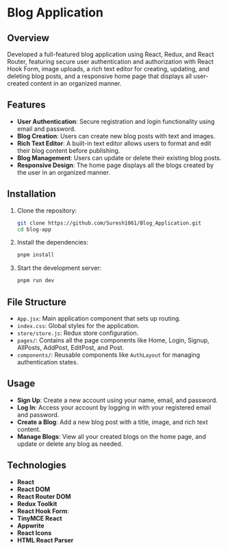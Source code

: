 # Blog Application

## Overview
Developed a full-featured blog application using React, Redux, and React Router, featuring secure user authentication and authorization with React Hook Form, image uploads, a rich text editor for creating, updating, and deleting blog posts, and a responsive home page that displays all user-created content in an organized manner.

## Features
- **User Authentication**: Secure registration and login functionality using email and password.
- **Blog Creation**: Users can create new blog posts with text and images.
- **Rich Text Editor**: A built-in text editor allows users to format and edit their blog content before publishing.
- **Blog Management**: Users can update or delete their existing blog posts.
- **Responsive Design**: The home page displays all the blogs created by the user in an organized manner.

## Installation

1. Clone the repository:
    ```bash
    git clone https://github.com/Suresh1061/Blog_Application.git
    cd blog-app
    ```

2. Install the dependencies:
    ```bash
    pnpm install
    ```

3. Start the development server:
    ```bash
    pnpm run dev
    ```

## File Structure
- `App.jsx`: Main application component that sets up routing.
- `index.css`: Global styles for the application.
- `store/store.js`: Redux store configuration.
- `pages/`: Contains all the page components like Home, Login, Signup, AllPosts, AddPost, EditPost, and Post.
- `components/`: Reusable components like `AuthLayout` for managing authentication states.

## Usage

- **Sign Up**: Create a new account using your name, email, and password.
- **Log In**: Access your account by logging in with your registered email and password.
- **Create a Blog**: Add a new blog post with a title, image, and rich text content.
- **Manage Blogs**: View all your created blogs on the home page, and update or delete any blog as needed.

## Technologies
- **React**
- **React DOM**
- **React Router DOM**
- **Redux Toolkit**
- **React Hook Form**:
- **TinyMCE React**
- **Appwrite**
- **React Icons**
- **HTML React Parser**